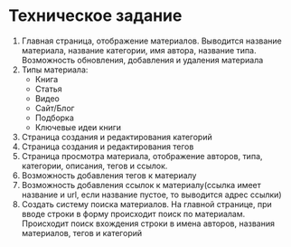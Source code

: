 # Техническое задание
1) Главная страница, отображение материалов. Выводится название материала,
название категории, имя автора, название типа. Возможность обновления, добавления и удаления материала
2) Типы материала:
   - Книга
   - Статья
   - Видео
   - Сайт/Блог
   - Подборка
   - Ключевые идеи книги
3) Страница создания и редактирования категорий
4) Страница создания и редактирования тегов
5) Страница просмотра материала, отображение авторов, типа,
категории, описания, тегов и ссылок.
6) Возможность добавления тегов к материалу
7) Возможность добавления ссылок к материалу(ссылка имеет название и url, если название пустое, то выводится адрес ссылки)
8) Создать систему поиска материалов. На главной странице, при вводе строки 
в форму происходит поиск по материалам. Происходит поиск вхождения строки
в имена авторов, названия материалов, тегов и категорий


